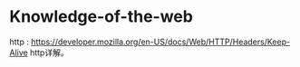 # Knowledge-of-the-web

http :
https://developer.mozilla.org/en-US/docs/Web/HTTP/Headers/Keep-Alive  http详解。
